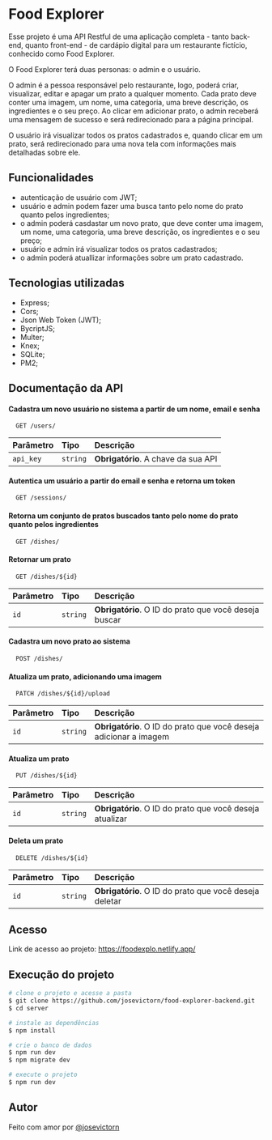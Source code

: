 
# Food Explorer

Esse projeto é uma API Restful de uma aplicação completa - tanto back-end, quanto front-end - de cardápio digital para um restaurante fictício, conhecido como Food Explorer.

O Food Explorer terá duas personas: o admin e o usuário.

O admin é a pessoa responsável pelo restaurante, logo, poderá criar, visualizar, editar e apagar um prato a qualquer momento. Cada prato deve conter uma imagem, um nome, uma categoria, uma breve descrição, os ingredientes e o seu preço. Ao clicar em adicionar prato, o admin receberá uma mensagem de sucesso e será redirecionado para a página principal.

O usuário irá visualizar todos os pratos cadastrados e, quando clicar em um prato, será redirecionado para uma nova tela com informações mais detalhadas sobre ele.


## Funcionalidades

- autenticação de usuário com JWT;
- usuário e admin podem fazer uma busca tanto pelo nome do prato quanto pelos ingredientes;
- o admin poderá casdastar um novo prato, que deve conter uma imagem, um nome, uma categoria, uma breve descrição, os ingredientes e o seu preço;
- usuário e admin irá visualizar todos os pratos cadastrados;
- o admin poderá atuallizar informações sobre um prato cadastrado.


## Tecnologias utilizadas

- Express;
- Cors;
- Json Web Token (JWT);
- BycriptJS;
- Multer;
- Knex;
- SQLite;
- PM2;


## Documentação da API

#### Cadastra um novo usuário no sistema a partir de um nome, email e senha

```http
  GET /users/
```

| Parâmetro   | Tipo       | Descrição                           |
| :---------- | :--------- | :---------------------------------- |
| `api_key` | `string` | **Obrigatório**. A chave da sua API |

#### Autentica um usuário a partir do email e senha e retorna um token  

```http
  GET /sessions/
```

#### Retorna um conjunto de pratos buscados tanto pelo nome do prato quanto pelos ingredientes

```http
  GET /dishes/
```

#### Retornar um prato

```http
  GET /dishes/${id}
```

| Parâmetro   | Tipo       | Descrição                                   |
| :---------- | :--------- | :------------------------------------------ |
| `id`      | `string` | **Obrigatório**. O ID do prato que você deseja buscar |

#### Cadastra um novo prato ao sistema

```http
  POST /dishes/
```

#### Atualiza um prato, adicionando uma imagem

```http
  PATCH /dishes/${id}/upload
```

| Parâmetro   | Tipo       | Descrição                                   |
| :---------- | :--------- | :------------------------------------------ |
| `id`      | `string` | **Obrigatório**. O ID do prato que você deseja adicionar a imagem |

#### Atualiza um prato

```http
  PUT /dishes/${id}
```

| Parâmetro   | Tipo       | Descrição                                   |
| :---------- | :--------- | :------------------------------------------ |
| `id`      | `string` | **Obrigatório**. O ID do prato que você deseja atualizar |

#### Deleta um prato

```http
  DELETE /dishes/${id}
```

| Parâmetro   | Tipo       | Descrição                                   |
| :---------- | :--------- | :------------------------------------------ |
| `id`      | `string` | **Obrigatório**. O ID do prato que você deseja deletar |

## Acesso

Link de acesso ao projeto: https://foodexplo.netlify.app/

## Execução do projeto

```bash
# clone o projeto e acesse a pasta
$ git clone https://github.com/josevictorn/food-explorer-backend.git
$ cd server

# instale as dependências
$ npm install

# crie o banco de dados
$ npm run dev
$ npm migrate dev

# execute o projeto
$ npm run dev
```

## Autor

Feito com amor por [@josevictorn](https://github.com/josevictorn)

